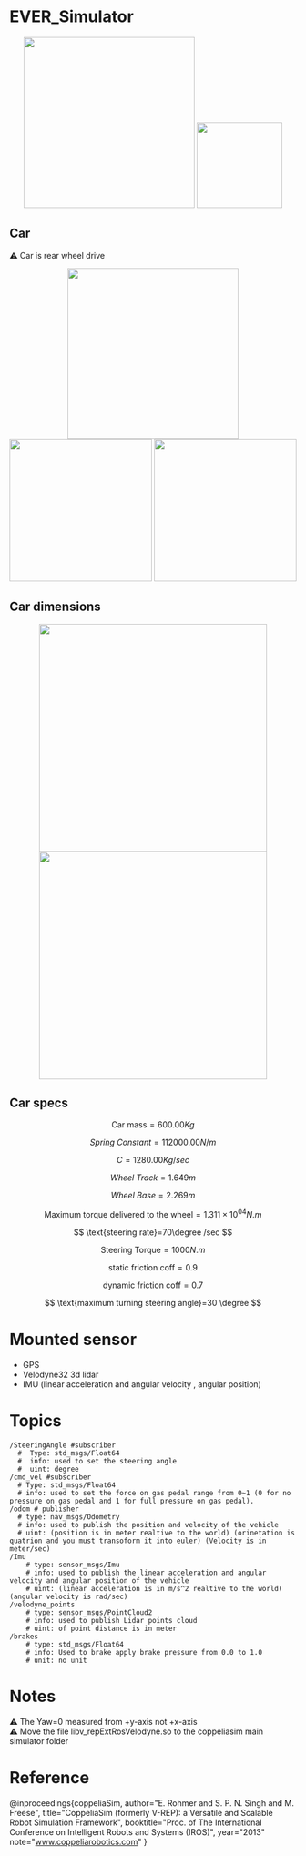 # EVER_Simulator


<p align="center">
  <img width=300 src="https://github.com/ebrahimabdelghfar/EVER_Simulator/assets/81301684/883ada62-4a61-49be-8020-641f993b568b" />
   <img width=150 src="https://github.com/ebrahimabdelghfar/EVER_Simulator/assets/81301684/701fb094-edd0-4d97-a3be-eca381d8a3c2" />
</p>

## Car
⚠️ Car is rear wheel drive
<p align="center">
  <img width=300 src="https://github.com/ebrahimabdelghfar/EVER_Simulator/assets/81301684/e531c65e-71ad-4ec7-a47f-e57341241bba" />
  <img width=250 src="https://github.com/ebrahimabdelghfar/EVER_Simulator/assets/81301684/015fdd9a-85ee-4089-87a4-6a1813992ec3" />
  <img width=250 src="https://github.com/ebrahimabdelghfar/EVER_Simulator/assets/81301684/e58e6a4d-1a00-4029-b112-00c7d97d7c12" />
</p>

## Car dimensions
<p align="center">
  <img width=400 src="https://github.com/ebrahimabdelghfar/EVER_Simulator/assets/81301684/454b98f2-b021-4aaa-bea5-98a360295845" />
  <img width=400 src="https://github.com/ebrahimabdelghfar/EVER_Simulator/assets/81301684/252c3466-e46b-491d-b2da-d618a25cd6a4" />
</p>

## Car specs

$$
\text{Car mass} = 600.00 Kg
$$

$$
Spring\text{ }Constant = 112000.00 N/m
$$


$$
C = 1280.00 Kg/sec
$$

$$
Wheel\text{ }Track=1.649m
$$

$$
Wheel\text{ }Base=2.269m
$$

$$
\text{Maximum torque delivered to the wheel}=1.311\times10^{04} N.m
$$

$$
\text{steering rate}=70\degree /sec
$$

$$
\text{Steering Torque}=1000N.m 
$$

$$
\text{static friction coff}=0.9
$$

$$
\text{dynamic friction coff}=0.7
$$

$$
\text{maximum turning steering angle}=30 \degree
$$
# Mounted sensor
- GPS
- Velodyne32 3d lidar
- IMU (linear acceleration and angular velocity , angular position)
# Topics
```
/SteeringAngle #subscriber
  #  Type: std_msgs/Float64
  #  info: used to set the steering angle
  #  uint: degree
/cmd_vel #subscriber
  # Type: std_msgs/Float64
  # info: used to set the force on gas pedal range from 0~1 (0 for no pressure on gas pedal and 1 for full pressure on gas pedal).
/odom # publisher
  # type: nav_msgs/Odometry
  # info: used to publish the position and velocity of the vehicle
  # uint: (position is in meter realtive to the world) (orinetation is quatrion and you must transoform it into euler) (Velocity is in meter/sec)
/Imu
    # type: sensor_msgs/Imu
    # info: used to publish the linear acceleration and angular velocity and angular position of the vehicle
    # uint: (linear acceleration is in m/s^2 realtive to the world) (angular velocity is rad/sec)
/velodyne_points
    # type: sensor_msgs/PointCloud2
    # info: used to publish Lidar points cloud
    # uint: of point distance is in meter
/brakes
    # type: std_msgs/Float64
    # info: Used to brake apply brake pressure from 0.0 to 1.0
    # unit: no unit
```
# Notes
⚠️ The Yaw=0 measured from +y-axis not +x-axis <br>
⚠️ Move the file libv_repExtRosVelodyne.so to the coppeliasim main simulator folder
# Reference
@inproceedings{coppeliaSim,
author="E. Rohmer and S. P. N. Singh and M. Freese",
title="CoppeliaSim (formerly V-REP): a Versatile and
Scalable Robot Simulation Framework",
booktitle="Proc. of The International Conference on
Intelligent Robots and Systems (IROS)",
year="2013"
note="www.coppeliarobotics.com"
}
